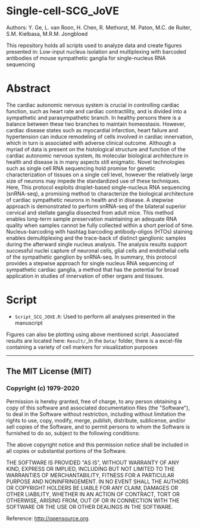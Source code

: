 # Single-cell-SCG_JoVE
Authors: Y. Ge, L. van Roon, H. Chen, R. Methorst, M. Paton, M.C. de Ruiter, S.M. Kielbasa, M.R.M. Jongbloed

This repository holds all scripts used to analyze data and create figures presented in: Low-input nucleus isolation and multiplexing with barcoded antibodies of mouse sympathetic ganglia for single-nucleus RNA sequencing 

# **Abstract**
The cardiac autonomic nervous system is crucial in controlling cardiac function, such as heart rate and cardiac contractility, and is divided into a sympathetic and parasympathetic branch. In healthy persons there is a balance between these two branches to maintain homeostasis. However, cardiac disease states such as myocardial infarction, heart failure and hypertension can induce remodeling of cells involved in cardiac innervation, which in turn is associated with adverse clinical outcome. Although a myriad of data is present on the histological structure and function of the cardiac autonomic nervous system, its molecular biological architecture in health and disease is in many aspects still enigmatic. Novel technologies such as single cell RNA sequencing hold promise for genetic characterization of tissues on a single cell level, however the relatively large size of neurons may impede the standardized use of these techniques. Here, This protocol exploits droplet-based single-nucleus RNA sequencing (snRNA-seq), a promising method to characterize the biological architecture of cardiac sympathetic neurons in health and in disease. A stepwise approach is demonstrated to perform snRNA-seq of the bilateral superior cervical and stellate ganglia dissected from adult mice. This method enables long-term sample preservation maintaining an adequate RNA quality when samples cannot be fully collected within a short period of time. Nucleus-barcoding with hashtag barcoding antibody-oligos (HTOs) staining enables demultiplexing and the trace-back of distinct ganglionic samples during the afterward single nucleus analysis. The analysis results support successful nuclei capture of neuronal cells, glial cells and endothelial cells of the sympathetic ganglion by snRNA-seq. In summary, this protocol provides a stepwise approach for single nucleus RNA sequencing of sympathetic cardiac ganglia, a method that has the potential for broad application in studies of innervation of other organs and tissues.

# **Script**

* `Script_SCG_JOVE.R`: Used to perform all analyses presented in the manuscript

Figures can also be plotting using above mentioned script. Associated results are located here: `Result/`_In the `Data/` folder, there is a excel-file containing a variety of cell markers for visualization purposes


--------------------------
## **The MIT License (MIT)**

### Copyright (c) 1979-2020

Permission is hereby granted, free of charge, to any person obtaining a copy of this software and associated documentation files (the "Software"), to deal in the Software without restriction, including without limitation the rights to use, copy, modify, merge, publish, distribute, sublicense, and/or sell copies of the Software, and to permit persons to whom the Software is furnished to do so, subject to the following conditions:

The above copyright notice and this permission notice shall be included in all copies or substantial portions of the Software.

THE SOFTWARE IS PROVIDED "AS IS", WITHOUT WARRANTY OF ANY KIND, EXPRESS OR IMPLIED, INCLUDING BUT NOT LIMITED TO THE WARRANTIES OF MERCHANTABILITY, FITNESS FOR A PARTICULAR PURPOSE AND NONINFRINGEMENT. IN NO EVENT SHALL THE AUTHORS OR COPYRIGHT HOLDERS BE LIABLE FOR ANY CLAIM, DAMAGES OR OTHER LIABILITY, WHETHER IN AN ACTION OF CONTRACT, TORT OR OTHERWISE, ARISING FROM, OUT OF OR IN CONNECTION WITH THE SOFTWARE OR THE USE OR OTHER DEALINGS IN THE SOFTWARE.

Reference: http://opensource.org.

